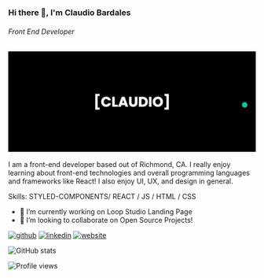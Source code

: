 ### Hi there 👋, I'm Claudio Bardales
###### Front End Developer
![Claudio Bardales](https://github.com/ClaudioBardales/claudiobardales/blob/master/banner.png)

I am a front-end developer based out of Richmond, CA. I really enjoy learning about front-end technologies and overall programming languages and frameworks like React! I also enjoy UI, UX, and design in general.


Skills: STYLED-COMPONENTS/ REACT / JS / HTML / CSS

- 🔭 I’m currently working on Loop Studio Landing Page 
- 👯 I’m looking to collaborate on Open Source Projects! 


[<img src='https://cdn.jsdelivr.net/npm/simple-icons@3.0.1/icons/github.svg' alt='github' height='40'>](https://github.com/claudiobardales)  [<img src='https://cdn.jsdelivr.net/npm/simple-icons@3.0.1/icons/linkedin.svg' alt='linkedin' height='40'>](https://www.linkedin.com/in/claudiobardales/)  [<img src='https://cdn.jsdelivr.net/npm/simple-icons@3.0.1/icons/icloud.svg' alt='website' height='40'>](https://claudiobardales.dev/)  

![GitHub stats](https://github-readme-stats.vercel.app/api?username=claudiobardales&show_icons=true)  

![Profile views](https://gpvc.arturio.dev/claudiobardales)  
